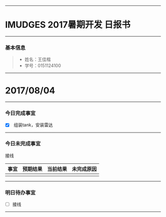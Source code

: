 ﻿
-------
# IMUDGES 2017暑期开发 日报书

-------


### 基本信息
> * 姓名：王佳楷
> * 学号：0151124100
> 

-------


# 2017/08/04

-------

### 今日完成事宜
- [x]  组装tank，安装雷达

-----
### 今日未完成事宜
接线

| 事宜     |预期结果| 当前结果  | 未完成原因   | 
| --------   | -----:  | -----:  | :----:  |
|    |   |   |   |


------
### 明日待办事宜
- [ ] 接线

-------
